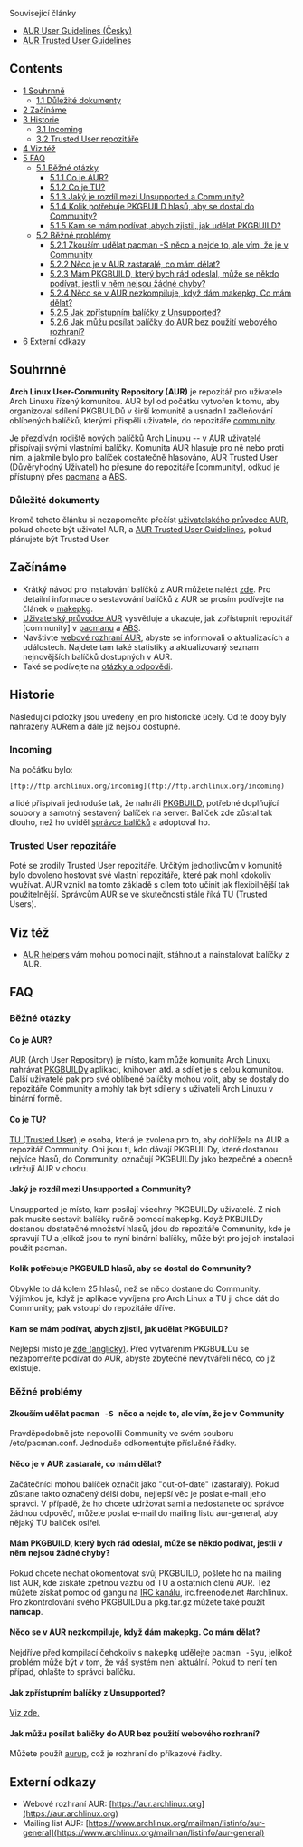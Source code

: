 Související články

*   [AUR User Guidelines (Česky)](/index.php/AUR_User_Guidelines_(%C4%8Cesky) "AUR User Guidelines (Česky)")
*   [AUR Trusted User Guidelines](/index.php/AUR_Trusted_User_Guidelines "AUR Trusted User Guidelines")

## Contents

*   [1 Souhrnně](#Souhrnně)
    *   [1.1 Důležité dokumenty](#Důležité_dokumenty)
*   [2 Začínáme](#Začínáme)
*   [3 Historie](#Historie)
    *   [3.1 Incoming](#Incoming)
    *   [3.2 Trusted User repozitáře](#Trusted_User_repozitáře)
*   [4 Viz též](#Viz_též)
*   [5 FAQ](#FAQ)
    *   [5.1 Běžné otázky](#Běžné_otázky)
        *   [5.1.1 Co je AUR?](#Co_je_AUR?)
        *   [5.1.2 Co je TU?](#Co_je_TU?)
        *   [5.1.3 Jaký je rozdíl mezi Unsupported a Community?](#Jaký_je_rozdíl_mezi_Unsupported_a_Community?)
        *   [5.1.4 Kolik potřebuje PKGBUILD hlasů, aby se dostal do Community?](#Kolik_potřebuje_PKGBUILD_hlasů,_aby_se_dostal_do_Community?)
        *   [5.1.5 Kam se mám podívat, abych zjistil, jak udělat PKGBUILD?](#Kam_se_mám_podívat,_abych_zjistil,_jak_udělat_PKGBUILD?)
    *   [5.2 Běžné problémy](#Běžné_problémy)
        *   [5.2.1 Zkouším udělat pacman -S něco a nejde to, ale vím, že je v Community](#Zkouším_udělat_pacman_-S_něco_a_nejde_to,_ale_vím,_že_je_v_Community)
        *   [5.2.2 Něco je v AUR zastaralé, co mám dělat?](#Něco_je_v_AUR_zastaralé,_co_mám_dělat?)
        *   [5.2.3 Mám PKGBUILD, který bych rád odeslal, může se někdo podívat, jestli v něm nejsou žádné chyby?](#Mám_PKGBUILD,_který_bych_rád_odeslal,_může_se_někdo_podívat,_jestli_v_něm_nejsou_žádné_chyby?)
        *   [5.2.4 Něco se v AUR nezkompiluje, když dám makepkg. Co mám dělat?](#Něco_se_v_AUR_nezkompiluje,_když_dám_makepkg._Co_mám_dělat?)
        *   [5.2.5 Jak zpřístupním balíčky z Unsupported?](#Jak_zpřístupním_balíčky_z_Unsupported?)
        *   [5.2.6 Jak můžu posílat balíčky do AUR bez použití webového rozhraní?](#Jak_můžu_posílat_balíčky_do_AUR_bez_použití_webového_rozhraní?)
*   [6 Externí odkazy](#Externí_odkazy)

## Souhrnně

**Arch Linux User-Community Repository (AUR)** je repozitář pro uživatele Arch Linuxu řízený komunitou. AUR byl od počátku vytvořen k tomu, aby organizoval sdílení PKGBUILDů v širší komunitě a usnadnil začleňování oblíbených balíčků, kterými přispěli uživatelé, do repozitáře [community](#.5Bcommunity.5D).

Je přezdíván rodiště nových balíčků Arch Linuxu -- v AUR uživatelé přispívají svými vlastními balíčky. Komunita AUR hlasuje pro ně nebo proti nim, a jakmile bylo pro balíček dostatečně hlasováno, AUR Trusted User (Důvěryhodný Uživatel) ho přesune do repozitáře [community], odkud je přístupný přes [pacmana](/index.php/Pacman_(%C4%8Cesky) "Pacman (Česky)") a [ABS](/index.php/ABS_-_The_Arch_Build_System_(%C4%8Cesky) "ABS - The Arch Build System (Česky)").

### Důležité dokumenty

Kromě tohoto článku si nezapomeňte přečíst [uživatelského průvodce AUR](/index.php/AUR_-_u%C5%BEivatelsk%C3%BD_pr%C5%AFvodce_(%C4%8Cesky) "AUR - uživatelský průvodce (Česky)"), pokud chcete být uživatel AUR, a [AUR Trusted User Guidelines](/index.php/AUR_Trusted_User_Guidelines "AUR Trusted User Guidelines"), pokud plánujete být Trusted User.

## Začínáme

*   Krátký návod pro instalování balíčků z AUR můžete nalézt [zde](#Jak_na_bal.C3.AD.C4.8Dek_z_UNSUPPORTED). Pro detailní informace o sestavování balíčků z AUR se prosím podívejte na článek o [makepkg](/index.php/Makepkg "Makepkg").
*   [Uživatelský průvodce AUR](/index.php/AUR_-_u%C5%BEivatelsk%C3%BD_pr%C5%AFvodce_(%C4%8Cesky) "AUR - uživatelský průvodce (Česky)") vysvětluje a ukazuje, jak zpřístupnit repozitář [community] v [pacmanu](/index.php/Pacman_(%C4%8Cesky) "Pacman (Česky)") a [ABS](/index.php/ABS_-_The_Arch_Build_System_(%C4%8Cesky) "ABS - The Arch Build System (Česky)").
*   Navštivte [webové rozhraní AUR](https://aur.archlinux.org), abyste se informovali o aktualizacích a událostech. Najdete tam také statistiky a aktualizovaný seznam nejnovějších balíčků dostupných v AUR.
*   Také se podívejte na [otázky a odpovědi](/index.php/AUR_Q_%26_A "AUR Q & A").

## Historie

Následující položky jsou uvedeny jen pro historické účely. Od té doby byly nahrazeny AURem a dále již nejsou dostupné.

### Incoming

Na počátku bylo:

```
[ftp://ftp.archlinux.org/incoming](ftp://ftp.archlinux.org/incoming)

```

a lidé přispívali jednoduše tak, že nahráli [PKGBUILD](/index.php/PKGBUILD "PKGBUILD"), potřebné doplňující soubory a samotný sestavený balíček na server. Balíček zde zůstal tak dlouho, než ho uviděl [správce balíčků](/index.php/Package_Maintainer "Package Maintainer") a adoptoval ho.

### Trusted User repozitáře

Poté se zrodily Trusted User repozitáře. Určitým jednotlivcům v komunitě bylo dovoleno hostovat své vlastní repozitáře, které pak mohl kdokoliv využívat. AUR vznikl na tomto základě s cílem toto učinit jak flexibilnější tak použitelnější. Správcům AUR se ve skutečnosti stále říká TU (Trusted Users).

## Viz též

*   [AUR helpers](/index.php/AUR_helpers "AUR helpers") vám mohou pomoci najít, stáhnout a nainstalovat balíčky z AUR.

## FAQ

### Běžné otázky

#### Co je AUR?

AUR (Arch User Repository) je místo, kam může komunita Arch Linuxu nahrávat [PKGBUILDy](/index.php/Arch_Build_System_(%C4%8Cesky)#Co_je_PKGBUILD_a_co_obsahuje.3F "Arch Build System (Česky)") aplikací, knihoven atd. a sdílet je s celou komunitou. Další uživatelé pak pro své oblíbené balíčky mohou volit, aby se dostaly do repozitáře Community a mohly tak být sdíleny s uživateli Arch Linuxu v binární formě.

#### Co je TU?

[TU (Trusted User)](/index.php/AUR_Trusted_User_Guidelines "AUR Trusted User Guidelines") je osoba, která je zvolena pro to, aby dohlížela na AUR a repozitář Community. Oni jsou ti, kdo dávají PKGBUILDy, které dostanou nejvíce hlasů, do Community, označují PKGBUILDy jako bezpečné a obecně udržují AUR v chodu.

#### Jaký je rozdíl mezi Unsupported a Community?

Unsupported je místo, kam posílají všechny PKGBUILDy uživatelé. Z nich pak musíte sestavit balíčky ručně pomocí <tt>makepkg</tt>. Když PKBUILDy dostanou dostatečné množství hlasů, jdou do repozitáře Community, kde je spravují TU a jelikož jsou to nyní binární balíčky, může být pro jejich instalaci použit pacman.

#### Kolik potřebuje PKGBUILD hlasů, aby se dostal do Community?

Obvykle to dá kolem 25 hlasů, než se něco dostane do Community. Výjimkou je, když je aplikace vyvíjena pro Arch Linux a TU ji chce dát do Community; pak vstoupí do repozitáře dříve.

#### Kam se mám podívat, abych zjistil, jak udělat PKGBUILD?

Nejlepší místo je [zde (anglicky)](/index.php/Creating_packages "Creating packages"). Před vytvářením PKGBUILDu se nezapomeňte podívat do AUR, abyste zbytečně nevytvářeli něco, co již existuje.

### Běžné problémy

#### Zkouším udělat <tt>pacman -S něco</tt> a nejde to, ale vím, že je v Community

Pravděpodobně jste nepovolili Community ve svém souboru /etc/pacman.conf. Jednoduše odkomentujte příslušné řádky.

#### Něco je v AUR zastaralé, co mám dělat?

Začátečníci mohou balíček označit jako "out-of-date" (zastaralý). Pokud zůstane takto označený délší dobu, nejlepší věc je poslat e-mail jeho správci. V případě, že ho chcete udržovat sami a nedostanete od správce žádnou odpověď, můžete poslat e-mail do mailing listu aur-general, aby nějaký TU balíček osiřel.

#### Mám PKGBUILD, který bych rád odeslal, může se někdo podívat, jestli v něm nejsou žádné chyby?

Pokud chcete nechat okomentovat svůj PKGBUILD, pošlete ho na mailing list AUR, kde získáte zpětnou vazbu od TU a ostatních členů AUR. Též můžete získat pomoc od gangu na [IRC kanálu](/index.php/ArchChannel "ArchChannel"), irc.freenode.net #archlinux. Pro zkontrolování svého PKGBUILDu a pkg.tar.gz můžete také použít **namcap**.

#### Něco se v AUR nezkompiluje, když dám makepkg. Co mám dělat?

Nejdříve před kompilací čehokoliv s <tt>makepkg</tt> udělejte <tt>pacman -Syu</tt>, jelikož problém může být v tom, že váš systém není aktuální. Pokud to není ten případ, ohlašte to správci balíčku.

#### Jak zpřístupním balíčky z Unsupported?

[Viz zde.](#Jak_na_bal.C3.AD.C4.8Dek_z_UNSUPPORTED)

#### Jak můžu posílat balíčky do AUR bez použití webového rozhraní?

Můžete použít [aurup](https://aur.archlinux.org/packages.php?ID=5848), což je rozhraní do příkazové řádky.

## Externí odkazy

*   Webové rozhraní AUR: [https://aur.archlinux.org](https://aur.archlinux.org)
*   Mailing list AUR: [https://www.archlinux.org/mailman/listinfo/aur-general](https://www.archlinux.org/mailman/listinfo/aur-general)